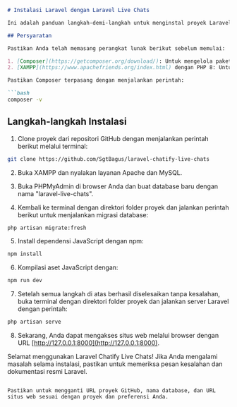 ```markdown
# Instalasi Laravel dengan Laravel Live Chats

Ini adalah panduan langkah-demi-langkah untuk menginstal proyek Laravel Chatify Live Chats dari GitHub.

## Persyaratan

Pastikan Anda telah memasang perangkat lunak berikut sebelum memulai:

1. [Composer](https://getcomposer.org/download/): Untuk mengelola paket PHP.
2. [XAMPP](https://www.apachefriends.org/index.html) dengan PHP 8: Untuk mengelola database.

Pastikan Composer terpasang dengan menjalankan perintah:

```bash
composer -v
```

## Langkah-langkah Instalasi

1. Clone proyek dari repositori GitHub dengan menjalankan perintah berikut melalui terminal:

```bash
git clone https://github.com/SgtBagus/laravel-chatify-live-chats
```

2. Buka XAMPP dan nyalakan layanan Apache dan MySQL.

3. Buka PHPMyAdmin di browser Anda dan buat database baru dengan nama "laravel-live-chats".

4. Kembali ke terminal dengan direktori folder proyek dan jalankan perintah berikut untuk menjalankan migrasi database:

```bash
php artisan migrate:fresh
```

5. Install dependensi JavaScript dengan npm:

```bash
npm install
```

6. Kompilasi aset JavaScript dengan:

```bash
npm run dev
```

7. Setelah semua langkah di atas berhasil diselesaikan tanpa kesalahan, buka terminal dengan direktori folder proyek dan jalankan server Laravel dengan perintah:

```bash
php artisan serve
```

8. Sekarang, Anda dapat mengakses situs web melalui browser dengan URL [http://127.0.0.1:8000](http://127.0.0.1:8000).

Selamat menggunakan Laravel Chatify Live Chats! Jika Anda mengalami masalah selama instalasi, pastikan untuk memeriksa pesan kesalahan dan dokumentasi resmi Laravel.
```

Pastikan untuk mengganti URL proyek GitHub, nama database, dan URL situs web sesuai dengan proyek dan preferensi Anda.
